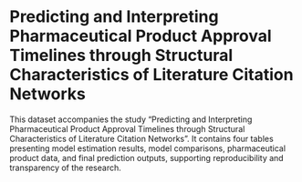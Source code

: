 # Predicting and Interpreting Pharmaceutical Product Approval Timelines through Structural Characteristics of Literature Citation Networks

This dataset accompanies the study “Predicting and Interpreting Pharmaceutical Product Approval Timelines through Structural Characteristics of Literature Citation Networks”. It contains four tables presenting model estimation results, model comparisons, pharmaceutical product data, and final prediction outputs, supporting reproducibility and transparency of the research.
